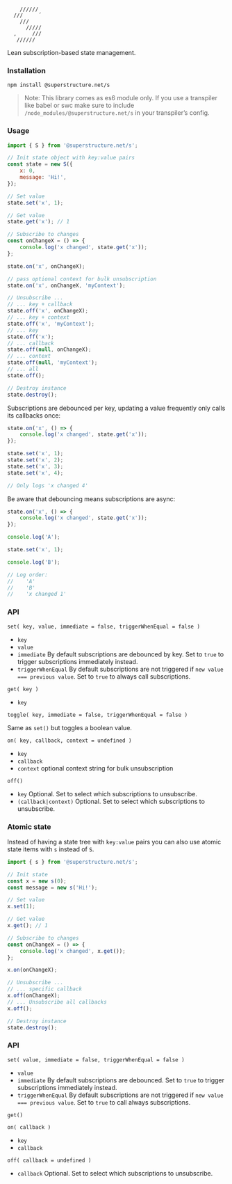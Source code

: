 ```
    //////
  ///     ´
    ///
      /////
  ,     ///
   //////
```

Lean subscription-based state management.

### Installation

`npm install @superstructure.net/s`

> Note: This library comes as es6 module only.
> If you use a transpiler like babel or swc make sure to include `/node_modules/@superstructure.net/s` in your transpiler’s config.

### Usage

```js
import { S } from '@superstructure.net/s';

// Init state object with key:value pairs
const state = new S({
    x: 0,
    message: 'Hi!',
});

// Set value
state.set('x', 1);

// Get value
state.get('x'); // 1

// Subscribe to changes
const onChangeX = () => {
    console.log('x changed', state.get('x'));
};

state.on('x', onChangeX);

// pass optional context for bulk unsubscription
state.on('x', onChangeX, 'myContext');

// Unsubscribe ...
// ... key + callback
state.off('x', onChangeX);
// ... key + context
state.off('x', 'myContext');
// ... key
state.off('x');
// ... callback
state.off(null, onChangeX);
// ... context
state.off(null, 'myContext');
// ... all
state.off();

// Destroy instance
state.destroy();
```

Subscriptions are debounced per key, updating a value frequently only calls its callbacks once:

```js
state.on('x', () => {
    console.log('x changed', state.get('x'));
});

state.set('x', 1);
state.set('x', 2);
state.set('x', 3);
state.set('x', 4);

// Only logs 'x changed 4'
```

Be aware that debouncing means subscriptions are async:

```js
state.on('x', () => {
    console.log('x changed', state.get('x'));
});

console.log('A');

state.set('x', 1);

console.log('B');

// Log order:
//    'A'
//    'B'
//    'x changed 1'
```

### API

`set( key, value, immediate = false, triggerWhenEqual = false )`

-   `key`
-   `value`
-   `immediate` By default subscriptions are debounced by key. Set to `true` to trigger subscriptions immediately instead.
-   `triggerWhenEqual` By default subscriptions are not triggered if `new value === previous value`. Set to `true` to always call subscriptions.

`get( key )`

-   `key`

`toggle( key, immediate = false, triggerWhenEqual = false )`

Same as `set()` but toggles a boolean value.

`on( key, callback, context = undefined )`

-   `key`
-   `callback`
-   `context` optional context string for bulk unsubscription

`off()`

-   `key` Optional. Set to select which subscriptions to unsubscribe.
-   `(callback|context)` Optional. Set to select which subscriptions to unsubscribe.

### Atomic state

Instead of having a state tree with `key:value` pairs you can also use atomic state items with `s` instead of `S`.

```js
import { s } from '@superstructure.net/s';

// Init state
const x = new s(0);
const message = new s('Hi!');

// Set value
x.set(1);

// Get value
x.get(); // 1

// Subscribe to changes
const onChangeX = () => {
    console.log('x changed', x.get());
};

x.on(onChangeX);

// Unsubscribe ...
// ... specific callback
x.off(onChangeX);
// ... Unsubscribe all callbacks
x.off();

// Destroy instance
state.destroy();
```

### API

`set( value, immediate = false, triggerWhenEqual = false )`

-   `value`
-   `immediate` By default subscriptions are debounced. Set to `true` to trigger subscriptions immediately instead.
-   `triggerWhenEqual` By default subscriptions are not triggered if `new value === previous value`. Set to `true` to call always subscriptions.

`get()`

`on( callback )`

-   `key`
-   `callback`

`off( callback = undefined )`

-   `callback` Optional. Set to select which subscriptions to unsubscribe.
